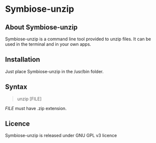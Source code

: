 # Symbiose-unzip

## About Symbiose-unzip
Symbiose-unzip is a command line tool provided to unzip files. It can be used in the terminal and in your own apps.

## Installation
Just place Symbiose-unzip in the /usr/bin folder.

## Syntax
> unzip [FILE]

*FILE* must have .zip extension.

## Licence
Symbiose-unzip is released under GNU GPL v3 licence